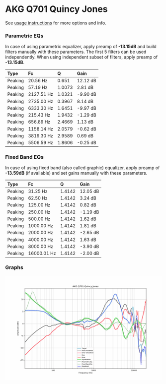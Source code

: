 # AKG Q701 Quincy Jones
See [usage instructions](https://github.com/jaakkopasanen/AutoEq#usage) for more options and info.

### Parametric EQs
In case of using parametric equalizer, apply preamp of **-13.15dB** and build filters manually
with these parameters. The first 5 filters can be used independently.
When using independent subset of filters, apply preamp of **-13.15dB**.

| Type    | Fc         |      Q | Gain     |
|:--------|:-----------|:-------|:---------|
| Peaking | 20.56 Hz   | 0.651  | 12.12 dB |
| Peaking | 57.19 Hz   | 1.0073 | 2.81 dB  |
| Peaking | 2127.51 Hz | 1.0321 | -9.90 dB |
| Peaking | 2735.00 Hz | 0.3967 | 8.14 dB  |
| Peaking | 6333.30 Hz | 1.6451 | -9.97 dB |
| Peaking | 215.43 Hz  | 1.9432 | -1.29 dB |
| Peaking | 656.89 Hz  | 2.4669 | 1.13 dB  |
| Peaking | 1158.14 Hz | 2.0579 | -0.62 dB |
| Peaking | 3819.30 Hz | 2.9589 | 0.69 dB  |
| Peaking | 5506.59 Hz | 1.8606 | -0.25 dB |

### Fixed Band EQs
In case of using fixed band (also called graphic) equalizer, apply preamp of **-13.59dB**
(if available) and set gains manually with these parameters.

| Type    | Fc          |      Q | Gain     |
|:--------|:------------|:-------|:---------|
| Peaking | 31.25 Hz    | 1.4142 | 12.05 dB |
| Peaking | 62.50 Hz    | 1.4142 | 3.24 dB  |
| Peaking | 125.00 Hz   | 1.4142 | 0.82 dB  |
| Peaking | 250.00 Hz   | 1.4142 | -1.19 dB |
| Peaking | 500.00 Hz   | 1.4142 | 1.62 dB  |
| Peaking | 1000.00 Hz  | 1.4142 | 1.81 dB  |
| Peaking | 2000.00 Hz  | 1.4142 | -2.65 dB |
| Peaking | 4000.00 Hz  | 1.4142 | 1.63 dB  |
| Peaking | 8000.00 Hz  | 1.4142 | -3.90 dB |
| Peaking | 16000.01 Hz | 1.4142 | -2.00 dB |

### Graphs
![](./AKG%20Q701%20Quincy%20Jones.png)